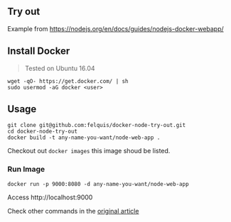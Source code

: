 ## Try out

Example from https://nodejs.org/en/docs/guides/nodejs-docker-webapp/

## Install Docker
> Tested on Ubuntu 16.04
```
wget -qO- https://get.docker.com/ | sh
sudo usermod -aG docker <user>
```

## Usage
```
git clone git@github.com:felquis/docker-node-try-out.git
cd docker-node-try-out
docker build -t any-name-you-want/node-web-app .
```

Checkout out `docker images` this image shoud be listed.

### Run Image

```
docker run -p 9000:8080 -d any-name-you-want/node-web-app
```

Access http://localhost:9000

Check other commands in the [original article](https://nodejs.org/en/docs/guides/nodejs-docker-webapp/)

